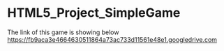 # HTML5_Project_SimpleGame
The link of this game is showing below
https://fb9aca3e4664630511864a73ac733d11561e48e1.googledrive.com
